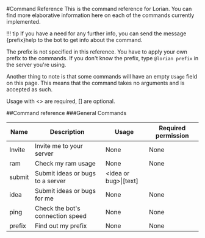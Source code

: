 #Command Reference
This is the command reference for Lorian. You can find more elaborative information here on each of the commands currently implemented.

!!! tip If you have a need for any further info, you can send the message {prefix}help <command> to the bot to get info about the command.

The prefix is not specified in this reference. You have to apply your own prefix to the commands. If you don't know the prefix, type `@lorian prefix` in the server you're using.

Another thing to note is that some commands will have an empty `Usage` field on this page. This means that the command takes no arguments and is accepted as such.

Usage with <> are required, [] are optional.

##Command reference
###General Commands

| Name | Description | Usage | Required permission |
| ---- | ----------- | ----- | ------------------- |
| Invite | Invite me to your server | None | None |
| ram | Check my ram usage | None | None |
| submit | Submit ideas or bugs to a server | \<idea or bug\>\|\[text\]| |
| idea | Submit ideas or bugs for me | None | None |
| ping | Check the bot's connection speed | None | None |
| prefix | Find out my prefix | None | None |
